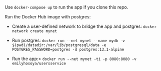 Use `docker-compose up` to run the app if you clone this repo.

Run the Docker Hub image with postgres:

* Create a user-defined network to bridge the app and postgres:
`docker network create mynet`

* Run postgres:
`docker run --net mynet --name mydb -v $(pwd)/datadir:/var/lib/postgresql/data -e POSTGRES_PASSWORD=postgres -d postgres:13.1-alpine`

* Run the app:>
`docker run --net mynet -ti -p 8080:8080 -v emilyhosoya/usersservice`
